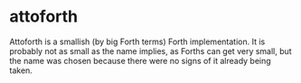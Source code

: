 # attoforth
Attoforth is a smallish (by big Forth terms) Forth implementation. It is probably not as small as the name implies, as Forths can get very small, but the name was chosen because there were no signs of it already being taken.
